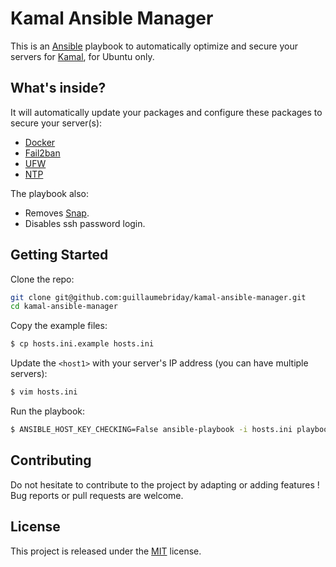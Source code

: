 # Kamal Ansible Manager

This is an [Ansible](https://www.ansible.com/) playbook to automatically optimize and secure your servers for [Kamal](https://kamal-deploy.org/), for Ubuntu only.

## What's inside?

It will automatically update your packages and configure these packages to secure your server(s):

- [Docker](https://docs.docker.com/engine/install/ubuntu/)
- [Fail2ban](https://github.com/fail2ban/fail2ban)
- [UFW](https://wiki.ubuntu.com/UncomplicatedFirewall)
- [NTP](https://ubuntu.com/server/docs/network-ntp)

The playbook also:

- Removes [Snap](https://snapcraft.io/).
- Disables ssh password login.

## Getting Started

Clone the repo:

```bash
git clone git@github.com:guillaumebriday/kamal-ansible-manager.git
cd kamal-ansible-manager
```

Copy the example files:

```bash
$ cp hosts.ini.example hosts.ini
```

Update the `<host1>` with your server's IP address (you can have multiple servers):
```bash
$ vim hosts.ini
```

Run the playbook:

```bash
$ ANSIBLE_HOST_KEY_CHECKING=False ansible-playbook -i hosts.ini playbook.yml
```

## Contributing

Do not hesitate to contribute to the project by adapting or adding features ! Bug reports or pull requests are welcome.

## License

This project is released under the [MIT](http://opensource.org/licenses/MIT) license.
